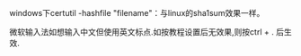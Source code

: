 windows下certutil -hashfile "filename"：与linux的sha1sum效果一样。

微软输入法如想输入中文但使用英文标点.如按教程设置后无效果,则按ctrl + . 后生效.